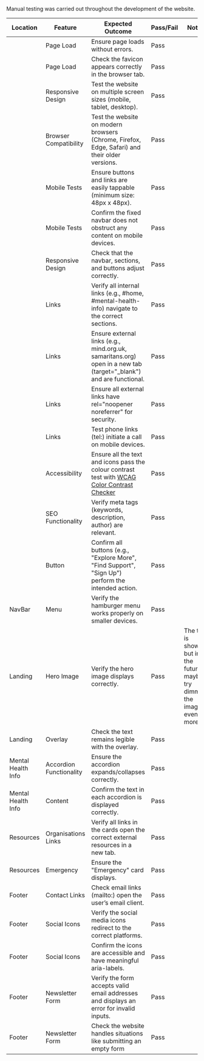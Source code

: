Manual testing was carried out throughout the development of the website.

| Location           | Feature                 | Expected Outcome                                                                                                                                  | Pass/Fail | Notes                                                                      |
| ------------------ | ----------------------- | ------------------------------------------------------------------------------------------------------------------------------------------------- | --------- | -------------------------------------------------------------------------- |
|                    | Page Load               | Ensure page loads without errors.                                                                                                                 | Pass      |                                                                            |
|                    | Page Load               | Check the favicon appears correctly in the browser tab.                                                                                           | Pass      |                                                                            |
|                    | Responsive Design       | Test the website on multiple screen sizes (mobile, tablet, desktop).                                                                              | Pass      |                                                                            |
|                    | Browser Compatibility   | Test the website on modern browsers (Chrome, Firefox, Edge, Safari) and their older versions.                                                     | Pass      |                                                                            |
|                    | Mobile Tests            | Ensure buttons and links are easily tappable (minimum size: 48px x 48px).                                                                         | Pass      |                                                                            |
|                    | Mobile Tests            | Confirm the fixed navbar does not obstruct any content on mobile devices.                                                                         | Pass      |                                                                            |
|                    | Responsive Design       | Check that the navbar, sections, and buttons adjust correctly.                                                                                    | Pass      |                                                                            |
|                    | Links                   | Verify all internal links (e.g., #home, #mental-health-info) navigate to the correct sections.                                                    | Pass      |                                                                            |
|                    | Links                   | Ensure external links (e.g., mind.org.uk, samaritans.org) open in a new tab (target="_blank") and are functional.                                 | Pass      |                                                                            |
|                    | Links                   | Ensure all external links have rel="noopener noreferrer" for security.                                                                            | Pass      |                                                                            |
|                    | Links                   | Test phone links (tel:) initiate a call on mobile devices.                                                                                        | Pass      |                                                                            |
|                    | Accessibility           | Ensure all the text and icons pass the colour contrast test with [WCAG Color Contrast Checker](https://accessibleweb.com/color-contrast-checker/) | Pass      |                                                                            |
|                    | SEO Functionality       | Verify meta tags (keywords, description, author) are relevant.                                                                                    | Pass      |                                                                            |
|                    | Button                  | Confirm all buttons (e.g., "Explore More", "Find Support", "Sign Up") perform the intended action.                                                | Pass      |                                                                            |
| NavBar             | Menu                    | Verify the hamburger menu works properly on smaller devices.                                                                                      | Pass      |                                                                            |
| Landing            | Hero Image              | Verify the hero image displays correctly.                                                                                                         | Pass      | The test is showing but in the future maybe try dimmer the image even more |
| Landing            | Overlay                 | Check the text remains legible with the overlay.                                                                                                  | Pass      |                                                                            |
| Mental Health Info | Accordion Functionality | Ensure the accordion expands/collapses correctly.                                                                                                 | Pass      |                                                                            |
| Mental Health Info | Content                 | Confirm the text in each accordion is displayed correctly.                                                                                        | Pass      |                                                                            |
| Resources          | Organisations Links     | Verify all links in the cards open the correct external resources in a new tab.                                                                   | Pass      |                                                                            |
| Resources          | Emergency               | Ensure the "Emergency" card displays.                                                                                                             | Pass      |                                                                            |
| Footer             | Contact Links           | Check email links (mailto:) open the user’s email client.                                                                                         | Pass      |                                                                            |
| Footer             | Social Icons            | Verify the social media icons redirect to the correct platforms.                                                                                  | Pass      |                                                                            |
| Footer             | Social Icons            | Confirm the icons are accessible and have meaningful aria-labels.                                                                                 | Pass      |                                                                            |
| Footer             | Newsletter Form         | Verify the form accepts valid email addresses and displays an error for invalid inputs.                                                           | Pass      |                                                                            |
| Footer             | Newsletter Form         | Check the website handles situations like submitting an empty form                                                                                | Pass      |